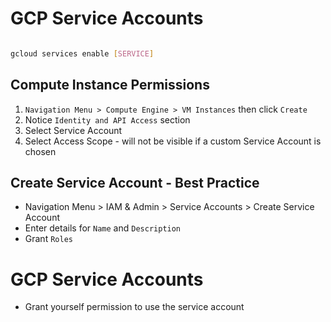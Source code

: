 # GCP Service Accounts

````bash

gcloud services enable [SERVICE]

````

## Compute Instance Permissions

1. `Navigation Menu > Compute Engine > VM Instances` then click `Create`
1. Notice `Identity and API Access` section
1. Select Service Account
1. Select Access Scope - will not be visible if a custom Service Account is chosen

## Create Service Account - Best Practice

* Navigation Menu > IAM & Admin > Service Accounts > Create Service Account
* Enter details for `Name` and `Description`
* Grant `Roles`

# GCP Service Accounts

* Grant yourself permission to use the service account
